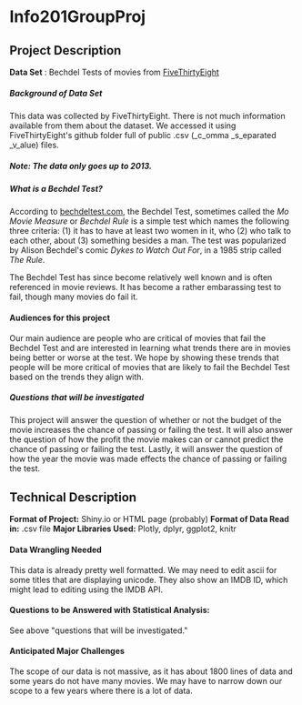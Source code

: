 # Info201GroupProj

## Project Description
__Data Set__ : Bechdel Tests of movies from [FiveThirtyEight](https://github.com/fivethirtyeight/f/blob/master/bechdel/movies.csv)

##### Background of Data Set
This data was collected by FiveThirtyEight. There is not much information available from them about the dataset. We accessed it using FiveThirtyEight's github folder full of public .csv (_c_omma _s_eparated _v_alue) files. 
##### Note: The data only goes up to 2013.
##### What is a Bechdel Test?
According to [bechdeltest.com](http://bechdeltest.com/), the Bechdel Test, sometimes called the _Mo Movie Measure_ or _Bechdel Rule_ is a simple test which names the following three criteria: (1) it has to have at least two women in it, who (2) who talk to each other, about (3) something besides a man. The test was popularized by Alison Bechdel's comic _Dykes to Watch Out For_, in a 1985 strip called _The Rule_. 

The Bechdel Test has since become relatively well known and is often referenced in movie reviews. It has become a rather embarassing test to fail, though many movies do fail it. 

#### Audiences for this project
Our main audience are people who are critical of movies that fail the Bechdel Test and are interested in learning what trends there are in movies being better or worse at the test. We hope by showing these trends that people will be more critical of movies that are likely to fail the Bechdel Test based on the trends they align with. 

##### Questions that will be investigated
This project will answer the question of whether or not the budget of the movie increases the chance of passing or failing the test.
It will also answer the question of how the profit the movie makes can or cannot predict the chance of passing or failing the test.
Lastly, it will answer the question of how the year the movie was made effects the chance of passing or failing the test.


## Technical Description
__Format of Project:__ Shiny.io or HTML page (probably)
__Format of Data Read in:__ .csv file
__Major Libraries Used:__ Plotly, dplyr, ggplot2, knitr

#### Data Wrangling Needed
This data is already pretty well formatted. We may need to edit ascii for some titles that are displaying unicode. They also show an IMDB ID, which might lead to editing using the IMDB API.

#### Questions to be Answered with Statistical Analysis:
See above "questions that will be investigated."

#### Anticipated Major Challenges
The scope of our data is not massive, as it has about 1800 lines of data and some years do not have many movies. We may have to narrow down our scope to a few years where there is a lot of data.
